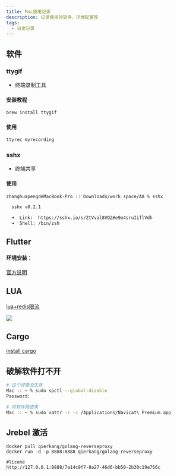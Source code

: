 ```yaml
---
title: Mac使用记录
description: 记录使用的软件、环境配置等
tags:
  - 日常记录
---
```

## 软件

###  ttygif

- 终端录制工具

#### 安装教程

```bash
brew install ttygif
```

#### 使用

```bash 命令行提示符 command:("[root@localhost] $":1,9-10||"[admin@remotehost] #":4-6)
ttyrec myrecording
```

### sshx

- 终端共享

#### 使用

```sh
zhanghuapengdeMacBook-Pro :: Downloads/work_space/AA % sshx

  sshx v0.2.1

  ➜  Link:  https://sshx.io/s/ZtVval8VO2#e9o4sruIiflVdh
  ➜  Shell: /bin/zsh
```



## Flutter

#### 环境安装：

[官方说明](https://docs.flutter.dev/get-started/install/macos)




## LUA

[lua+redis限流](https://mp.weixin.qq.com/s/Ag5E6D81diE6M-uehWloJQ)

![](https://s3.bmp.ovh/imgs/2024/01/25/41d94c7e3a65b7e2.png)


## Cargo


[install cargo](https://doc.rust-lang.org/cargo/getting-started/installation.html)


## 破解软件打不开

```sh
# 这个好像没生效
Mac :: ~ % sudo spctl --global-disable
Password:

# 将软件拖进来
Mac :: ~ % sudo xattr -r -c /Applications/Navicat\ Premium.app
```


## Jrebel 激活

```
docker pull qierkang/golang-reverseproxy
docker run -d -p 8888:8888 qierkang/golang-reverseproxy

#licene
http://127.0.0.1:8888/7a14c9f7-8a27-46d6-bb50-2b30c19e766c
```